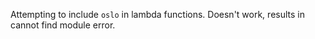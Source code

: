 Attempting to include `oslo` in lambda functions. Doesn't work, results in cannot find module error.